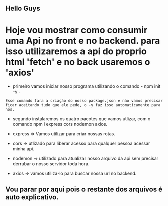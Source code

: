 ## Hello Guys

# Hoje vou mostrar como consumir uma Api no front e no backend. para isso utilizaremos a api do proprio html 'fetch' e no back usaremos o 'axios' 

* primeiro vamos iniciar nosso programa utilizando o comando  - npm init -y . 

`Esse comando fara a criação do nosso package.json e não vamos precisar ficar aceitando tudo que ele pede, o -y faz isso automaticamente para nós.`


* segundo instalaremos os quatro pacotes que vamos utlizar, com o comando npm i express cors nodemon axios.

- express => Vamos utilizar para criar nossas rotas.

- cors => utlizado para liberar acesso para qualquer pessoa acessar minha api.

- nodemon => utilizado para atualizar nosso arquivo da api sem precisar derrubar o nosso servidor toda hora.

- axios => vamos utiliza-lo para buscar nossa url no backend.


## Vou parar por aqui pois o restante dos arquivos é auto explicativo. 
